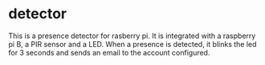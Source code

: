 # detector

This is a presence detector for rasberry pi. It is integrated with a raspberry pi B, a PIR sensor and a LED. When a presence is detected, it blinks the led for 3 seconds and sends an email to the account configured.
